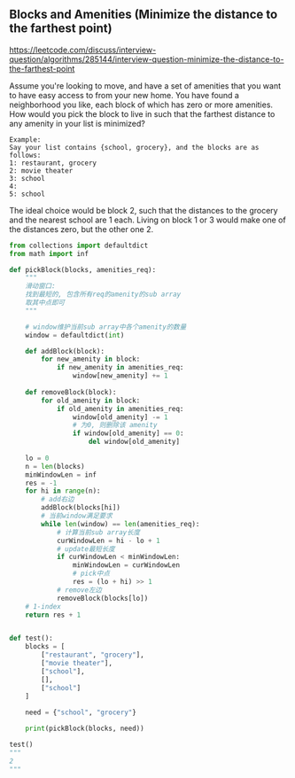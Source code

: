 ## Blocks and Amenities (Minimize the distance to the farthest point)
https://leetcode.com/discuss/interview-question/algorithms/285144/interview-question-minimize-the-distance-to-the-farthest-point

Assume you're looking to move, and have a set of amenities that you want to have easy access to from your new home. You have found a neighborhood you like, each block of which has zero or more amenities. How would you pick the block to live in such that the farthest distance to any amenity in your list is minimized?

```
Example:
Say your list contains {school, grocery}, and the blocks are as follows:
1: restaurant, grocery
2: movie theater
3: school
4:
5: school
```

The ideal choice would be block 2, such that the distances to the grocery and the nearest school are 1 each. Living on block 1 or 3 would make one of the distances zero, but the other one 2.

```py
from collections import defaultdict
from math import inf

def pickBlock(blocks, amenities_req):
    """
    滑动窗口:
    找到最短的, 包含所有req的amenity的sub array
    取其中点即可
    """

    # window维护当前sub array中各个amenity的数量
    window = defaultdict(int)

    def addBlock(block):
        for new_amenity in block:
            if new_amenity in amenities_req:
                window[new_amenity] += 1
    
    def removeBlock(block):
        for old_amenity in block:
            if old_amenity in amenities_req:
                window[old_amenity] -= 1
                # 为0, 则删除该 amenity
                if window[old_amenity] == 0:
                    del window[old_amenity]
    
    lo = 0
    n = len(blocks)
    minWindowLen = inf
    res = -1
    for hi in range(n):
        # add右边
        addBlock(blocks[hi])
        # 当前window满足要求
        while len(window) == len(amenities_req):
            # 计算当前sub array长度
            curWindowLen = hi - lo + 1
            # update最短长度
            if curWindowLen < minWindowLen:
                minWindowLen = curWindowLen
                # pick中点
                res = (lo + hi) >> 1
            # remove左边
            removeBlock(blocks[lo])
    # 1-index
    return res + 1


def test():
    blocks = [
        ["restaurant", "grocery"],
        ["movie theater"],
        ["school"],
        [],
        ["school"]
    ]
    
    need = {"school", "grocery"}

    print(pickBlock(blocks, need))

test()
"""
2
"""
```
